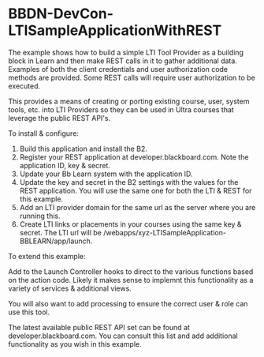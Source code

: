 # BBDN-DevCon-LTISampleApplicationWithREST

The example shows how to build a simple LTI Tool Provider as a building block in Learn and then make REST calls in it to gather additional data.  Examples of both the client credentials and user authorization code methods are provided.  Some REST calls will require user authorization to be executed.

This provides a means of creating or porting existing course, user, system tools, etc. into LTI Providers so they can be used in Ultra courses that leverage the public REST API's.

To install & configure:

1.  Build this application and install the B2.
2.  Register your REST application at developer.blackboard.com.  Note the application ID, key & secret.
3.  Update your Bb Learn system with the application ID.
4.  Update the key and secret in the B2 settings with the values for the REST application.  You will use the same one for both the LTI & REST for this example.
5.  Add an LTI provider domain for the same url as the server where you are running this.
6.  Create LTI links or placements in your courses using the same key & secret.  The LTI url will be <bb home>/webapps/xyz-LTISampleApplication-BBLEARN/app/launch.

To extend this example:

Add to the Launch Controller hooks to direct to the various functions based on the action code.  Likely it makes sense to implemnt this functionality as a variety of services & additional views.

You will also want to add processing to ensure the correct user & role can use this tool.

The latest available public REST API set can be found at developer.blackboard.com.  You can consult this list and add additional functionality as you wish in this example.